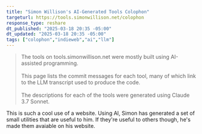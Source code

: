 ```yaml
---
title: "Simon Willison's AI-Generated Tools Colophon"
targeturl: https://tools.simonwillison.net/colophon
response_type: reshare
dt_published: "2025-03-18 20:35 -05:00"
dt_updated: "2025-03-18 20:35 -05:00"
tags: ["colophon","indieweb","ai","llm"]
---
```


> The tools on tools.simonwillison.net were mostly built using AI-assisted programming.  
> <br>
> This page lists the commit messages for each tool, many of which link to the LLM transcript used to produce the code.  
> <br>
> The descriptions for each of the tools were generated using Claude 3.7 Sonnet.

This is such a cool use of a website. Using AI, Simon has generated a set of small utilities that are useful to him. If they're useful to others though, he's made them avaiable on his website. 